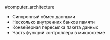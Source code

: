 #computer_architecture 

- Синхронный обмен данными
- Несколько внутренних банков памяти
- Конвейерная пересылка пакета данных
- Часть функций контроллера в микросхеме
